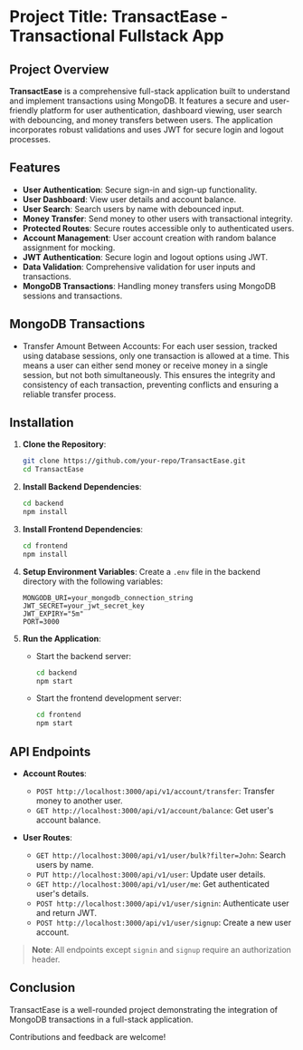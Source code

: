 # Project Title: **TransactEase - Transactional Fullstack App**

## Project Overview

**TransactEase** is a comprehensive full-stack application built to understand and implement transactions using MongoDB. It features a secure and user-friendly platform for user authentication, dashboard viewing, user search with debouncing, and money transfers between users. The application incorporates robust validations and uses JWT for secure login and logout processes.

## Features

- **User Authentication**: Secure sign-in and sign-up functionality.
- **User Dashboard**: View user details and account balance.
- **User Search**: Search users by name with debounced input.
- **Money Transfer**: Send money to other users with transactional integrity.
- **Protected Routes**: Secure routes accessible only to authenticated users.
- **Account Management**: User account creation with random balance assignment for mocking.
- **JWT Authentication**: Secure login and logout options using JWT.
- **Data Validation**: Comprehensive validation for user inputs and transactions.
- **MongoDB Transactions**: Handling money transfers using MongoDB sessions and transactions.

## MongoDB Transactions
- Transfer Amount Between Accounts: For each user session, tracked using database sessions, only one transaction is allowed at a time. This means a user can either send money or receive money in a single session, but not both simultaneously. This ensures the integrity and consistency of each transaction, preventing conflicts and ensuring a reliable transfer process.

## Installation

1. **Clone the Repository**:
   ```bash
   git clone https://github.com/your-repo/TransactEase.git
   cd TransactEase
   ```

2. **Install Backend Dependencies**:
   ```bash
   cd backend
   npm install
   ```

3. **Install Frontend Dependencies**:
   ```bash
   cd frontend
   npm install
   ```

4. **Setup Environment Variables**: Create a `.env` file in the backend directory with the following variables:
   ```
   MONGODB_URI=your_mongodb_connection_string
   JWT_SECRET=your_jwt_secret_key
   JWT_EXPIRY="5m"
   PORT=3000
   ```

5. **Run the Application**:
   - Start the backend server:
     ```bash
     cd backend
     npm start
     ```
   - Start the frontend development server:
     ```bash
     cd frontend
     npm start
     ```

## API Endpoints

- **Account Routes**:
  - `POST http://localhost:3000/api/v1/account/transfer`: Transfer money to another user.
  - `GET http://localhost:3000/api/v1/account/balance`: Get user's account balance.

- **User Routes**:
  - `GET http://localhost:3000/api/v1/user/bulk?filter=John`: Search users by name.
  - `PUT http://localhost:3000/api/v1/user`: Update user details.
  - `GET http://localhost:3000/api/v1/user/me`: Get authenticated user's details.
  - `POST http://localhost:3000/api/v1/user/signin`: Authenticate user and return JWT.
  - `POST http://localhost:3000/api/v1/user/signup`: Create a new user account.

> **Note**: All endpoints except `signin` and `signup` require an authorization header.

## Conclusion

TransactEase is a well-rounded project demonstrating the integration of MongoDB transactions in a full-stack application.

 Contributions and feedback are welcome!
